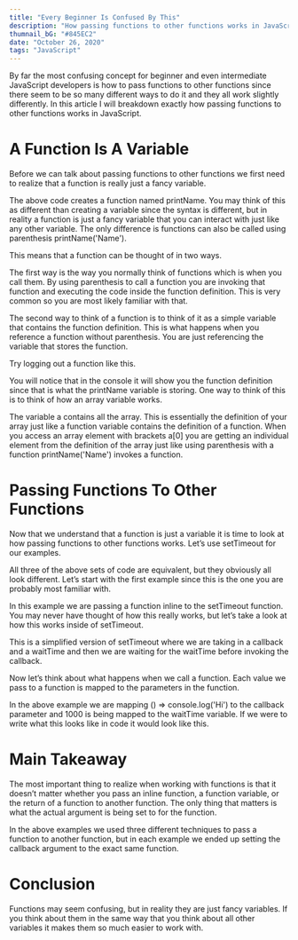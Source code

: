 ```yaml
---
title: "Every Beginner Is Confused By This"
description: "How passing functions to other functions works in JavaScript."
thumnail_bG: "#845EC2"
date: "October 26, 2020"
tags: "JavaScript"
---
```


By far the most confusing concept for beginner and even intermediate JavaScript developers is how to pass functions to other functions since there seem to be so many different ways to do it and they all work slightly differently. In this article I will breakdown exactly how passing functions to other functions works in JavaScript.

# A Function Is A Variable
Before we can talk about passing functions to other functions we first need to realize that a function is really just a fancy variable.

The above code creates a function named printName. You may think of this as different than creating a variable since the syntax is different, but in reality a function is just a fancy variable that you can interact with just like any other variable. The only difference is functions can also be called using parenthesis printName('Name').

This means that a function can be thought of in two ways.

The first way is the way you normally think of functions which is when you call them. By using parenthesis to call a function you are invoking that function and executing the code inside the function definition. This is very common so you are most likely familiar with that.

The second way to think of a function is to think of it as a simple variable that contains the function definition. This is what happens when you reference a function without parenthesis. You are just referencing the variable that stores the function.

Try logging out a function like this.

You will notice that in the console it will show you the function definition since that is what the printName variable is storing. One way to think of this is to think of how an array variable works.

The variable a contains all the array. This is essentially the definition of your array just like a function variable contains the definition of a function. When you access an array element with brackets a[0] you are getting an individual element from the definition of the array just like using parenthesis with a function printName('Name') invokes a function.

# Passing Functions To Other Functions
Now that we understand that a function is just a variable it is time to look at how passing functions to other functions works. Let’s use setTimeout for our examples.

All three of the above sets of code are equivalent, but they obviously all look different. Let’s start with the first example since this is the one you are probably most familiar with.

In this example we are passing a function inline to the setTimeout function. You may never have thought of how this really works, but let’s take a look at how this works inside of setTimeout.

This is a simplified version of setTimeout where we are taking in a callback and a waitTime and then we are waiting for the waitTime before invoking the callback.

Now let’s think about what happens when we call a function. Each value we pass to a function is mapped to the parameters in the function.

In the above example we are mapping () => console.log('Hi') to the callback parameter and 1000 is being mapped to the waitTime variable. If we were to write what this looks like in code it would look like this.

# Main Takeaway
The most important thing to realize when working with functions is that it doesn’t matter whether you pass an inline function, a function variable, or the return of a function to another function. The only thing that matters is what the actual argument is being set to for the function.

In the above examples we used three different techniques to pass a function to another function, but in each example we ended up setting the callback argument to the exact same function.

# Conclusion
Functions may seem confusing, but in reality they are just fancy variables. If you think about them in the same way that you think about all other variables it makes them so much easier to work with.

